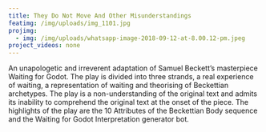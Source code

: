 ```yaml
---
title: They Do Not Move And Other Misunderstandings
featimg: /img/uploads/img_1101.jpg
projimg:
  - img: /img/uploads/whatsapp-image-2018-09-12-at-8.00.12-pm.jpeg
project_videos: none
---
```

An unapologetic and irreverent adaptation of Samuel Beckett’s masterpiece Waiting for Godot. The play is divided into three strands, a real experience of waiting, a representation of waiting and theorising of Beckettian archetypes. The play is a non-understanding of the original text and admits its inability to comprehend the original text at the onset of the piece. The highlights of the play are the 10 Attributes of the Beckettian Body sequence and the Waiting for Godot Interpretation generator bot.